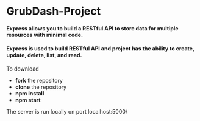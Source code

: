 # GrubDash-Project
#### Express allows you to build a RESTful API to store data for multiple resources with minimal code. 
#### Express is used to build RESTful API and project has the ability to create, update, delete, list, and read.

To download 
- **fork** the repository
- **clone** the repository
- **npm install**
- **npm start**

The server is run locally on port localhost:5000/
